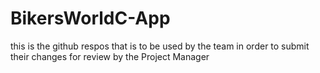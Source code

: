 # BikersWorldC-App
this is the github respos that is to be used by the team in order to submit their changes for review by the Project Manager
